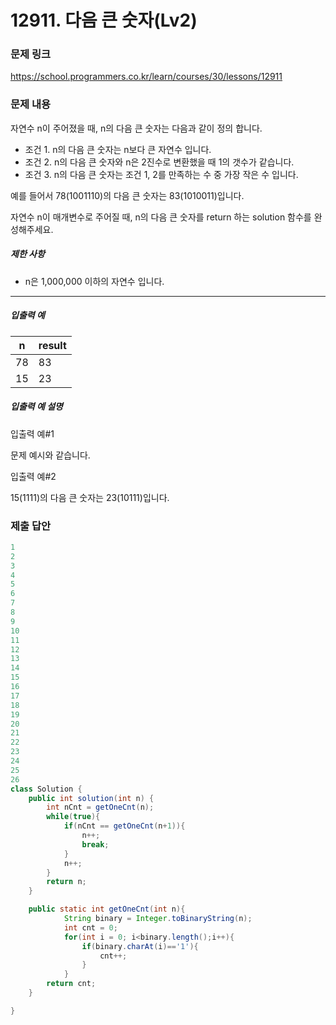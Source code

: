 # 12911. 다음 큰 숫자(Lv2)
### 문제 링크
https://school.programmers.co.kr/learn/courses/30/lessons/12911
### 문제 내용
자연수 n이 주어졌을 때, n의 다음 큰 숫자는 다음과 같이 정의 합니다.

* 조건 1. n의 다음 큰 숫자는 n보다 큰 자연수 입니다.
* 조건 2. n의 다음 큰 숫자와 n은 2진수로 변환했을 때 1의 갯수가 같습니다.
* 조건 3. n의 다음 큰 숫자는 조건 1, 2를 만족하는 수 중 가장 작은 수 입니다.

예를 들어서 78(1001110)의 다음 큰 숫자는 83(1010011)입니다.

자연수 n이 매개변수로 주어질 때, n의 다음 큰 숫자를 return 하는 solution 함수를 완성해주세요.

##### 제한 사항

* n은 1,000,000 이하의 자연수 입니다.

*** ** * ** ***

##### 입출력 예

| n  | result |
|----|--------|
| 78 | 83     |
| 15 | 23     |

##### 입출력 예 설명

입출력 예#1  

문제 예시와 같습니다.  

입출력 예#2  

15(1111)의 다음 큰 숫자는 23(10111)입니다.

### 제출 답안
```java
1
2
3
4
5
6
7
8
9
10
11
12
13
14
15
16
17
18
19
20
21
22
23
24
25
26
class Solution {
    public int solution(int n) {
        int nCnt = getOneCnt(n);
        while(true){
            if(nCnt == getOneCnt(n+1)){
                n++;
                break;
            }
            n++;
        }
        return n;
    }

    public static int getOneCnt(int n){
            String binary = Integer.toBinaryString(n);
            int cnt = 0;
            for(int i = 0; i<binary.length();i++){
                if(binary.charAt(i)=='1'){
                    cnt++;
                }
            }
        return cnt;
    }

}
```
